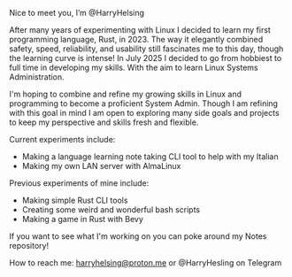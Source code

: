 Nice to meet you, I’m @HarryHelsing

After many years of experimenting with Linux I decided to learn my first
programming language, Rust, in 2023. The way it elegantly combined safety,
speed, reliability, and usability still fascinates me to this day, though
the learning curve is intense!
In July 2025 I decided to go from hobbiest to full time in developing my
skills. With the aim to learn Linux Systems Administration.

I'm hoping to combine and refine my growing skills in Linux and programming
to become a proficient System Admin. Though I am refining with this goal in
mind I am open to exploring many side goals and projects to keep my
perspective and skills fresh and flexible.

Current experiments include:
- Making a language learning note taking CLI tool to help with my Italian
- Making my own LAN server with AlmaLinux

Previous experiments of mine include:
- Making simple Rust CLI tools
- Creating some weird and wonderful bash scripts
- Making a game in Rust with Bevy


If you want to see what I'm working on you can poke around my Notes repository!

How to reach me:
harryhelsing@proton.me or @HarryHesling on Telegram

<!---
HarryHelsing/HarryHelsing is a ✨ special ✨ repository because its `README.md` (this file) appears on your GitHub profile.
You can click the Preview link to take a look at your changes.
--->
